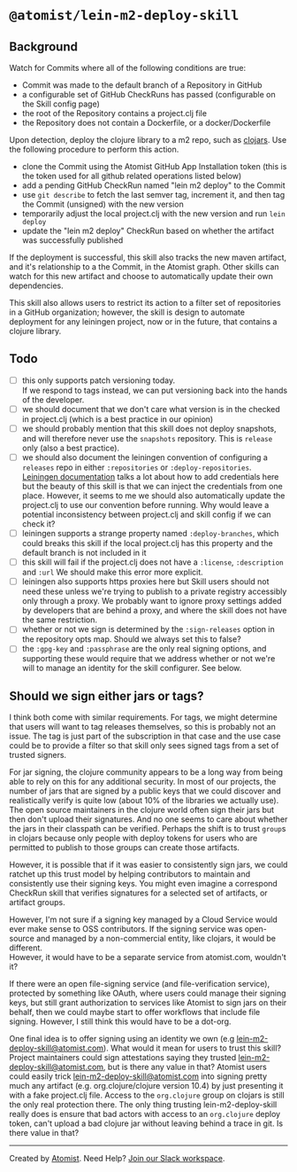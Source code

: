 # `@atomist/lein-m2-deploy-skill`

## Background

Watch for Commits where all of the following conditions are true:

-   Commit was made to the default branch of a Repository in GitHub
-   a configurable set of GitHub CheckRuns has passed (configurable on the Skill
    config page)
-   the root of the Repository contains a project.clj file
-   the Repository does not contain a Dockerfile, or a docker/Dockerfile

Upon detection, deploy the clojure library to a m2 repo, such as
[clojars](https://clojars.org). Use the following procedure to perform this
action.

-   clone the Commit using the Atomist GitHub App Installation token (this is
    the token used for all github related operations listed below)
-   add a pending GitHub CheckRun named "lein m2 deploy" to the Commit
-   use `git describe` to fetch the last semver tag, increment it, and then tag
    the Commit (unsigned) with the new version
-   temporarily adjust the local project.clj with the new version and run
    `lein deploy`
-   update the "lein m2 deploy" CheckRun based on whether the artifact was
    successfully published

If the deployment is successful, this skill also tracks the new maven artifact,
and it's relationship to a the Commit, in the Atomist graph. Other skills can
watch for this new artifact and choose to automatically update their own
dependencies.

This skill also allows users to restrict its action to a filter set of
repositories in a GitHub organization; however, the skill is design to automate
deployment for any leiningen project, now or in the future, that contains a
clojure library.

## Todo

-   [ ] this only supports patch versioning today.  
         If we respond to tags instead, we can put versioning back into the hands
        of the developer.
-   [ ] we should document that we don't care what version is in the checked in
        project.clj (which is a best practice in our opinion)
-   [ ] we should probably mention that this skill does not deploy snapshots,
        and will therefore never use the `snapshots` repository. This is
        `release` only (also a best practice).
-   [ ] we should also document the leiningen convention of configuring a
        `releases` repo in either `:repositories` or `:deploy-repositories`.  
         [Leiningen documentation](https://github.com/technomancy/leiningen/blob/master/doc/DEPLOY.md)
        talks a lot about how to add credentials here but the beauty of this skill
        is that we can inject the credentials from one place. However, it seems to
        me we should also automatically update the project.clj to use our convention
        before running. Why would leave a potential inconsistency between project.clj
        and skill config if we can check it?
-   [ ] leiningen supports a strange property named `:deploy-branches`, which
        could breaks this skill if the local project.clj has this property and
        the default branch is not included in it
-   [ ] this skill will fail if the project.clj does not have a `:license`,
        `:description` and `:url` We should make this error more explicit.
-   [ ] leiningen also supports https proxies here but Skill users should not
        need these unless we're trying to publish to a private registry
        accessibly only through a proxy. We probably want to ignore proxy
        settings added by developers that are behind a proxy, and where the
        skill does not have the same restriction.
-   [ ] whether or not we sign is determined by the `:sign-releases` option in
        the repository opts map. Should we always set this to false?
-   [ ] the `:gpg-key` and `:passphrase` are the only real signing options, and
        supporting these would require that we address whether or not we're will
        to manage an identity for the skill configurer. See below.

## Should we sign either jars or tags?

I think both come with similar requirements. For tags, we might determine that
users will want to tag releases themselves, so this is probably not an issue.
The tag is just part of the subscription in that case and the use case could be
to provide a filter so that skill only sees signed tags from a set of trusted
signers.

For jar signing, the clojure community appears to be a long way from being able
to rely on this for any additional security. In most of our projects, the number
of jars that are signed by a public keys that we could discover and
realistically verify is quite low (about 10% of the libraries we actually use).
The open source maintainers in the clojure world often sign their jars but then
don't upload their signatures. And no one seems to care about whether the jars
in their classpath can be verified. Perhaps the shift is to trust `group`s in
clojars because only people with deploy tokens for users who are permitted to
publish to those groups can create those artifacts.

However, it is possible that if it was easier to consistently sign jars, we
could ratchet up this trust model by helping contributors to maintain and
consistently use their signing keys. You might even imagine a correspond
CheckRun skill that verifies signatures for a selected set of artifacts, or
artifact groups.

However, I'm not sure if a signing key managed by a Cloud Service would ever
make sense to OSS contributors. If the signing service was open-source and
managed by a non-commercial entity, like clojars, it would be different.  
However, it would have to be a separate service from atomist.com, wouldn't it?

If there were an open file-signing service (and file-verification service),
protected by something like OAuth, where users could manage their signing keys,
but still grant authorization to services like Atomist to sign jars on their
behalf, then we could maybe start to offer workflows that include file signing.
However, I still think this would have to be a dot-org.

One final idea is to offer signing using an identity we own (e.g
lein-m2-deploy-skill@atomist.com). What would it mean for users to trust this
skill? Project maintainers could sign attestations saying they trusted
lein-m2-deploy-skill@atomist.com, but is there any value in that? Atomist users
could easily trick lein-m2-deploy-skill@atomist.com into signing pretty much any
artifact (e.g. org.clojure/clojure version 10.4) by just presenting it with a
fake project.clj file. Access to the `org.clojure` group on clojars is still the
only real protection there. The only thing trusting lein-m2-deploy-skill really
does is ensure that bad actors with access to an `org.clojure` deploy token,
can't upload a bad clojure jar without leaving behind a trace in git. Is there
value in that?

---

Created by [Atomist][atomist]. Need Help? [Join our Slack workspace][slack].

[atomist]: https://atomist.com/ "Atomist - How Teams Deliver Software"
[slack]: https://join.atomist.com/ "Atomist Community Slack"
